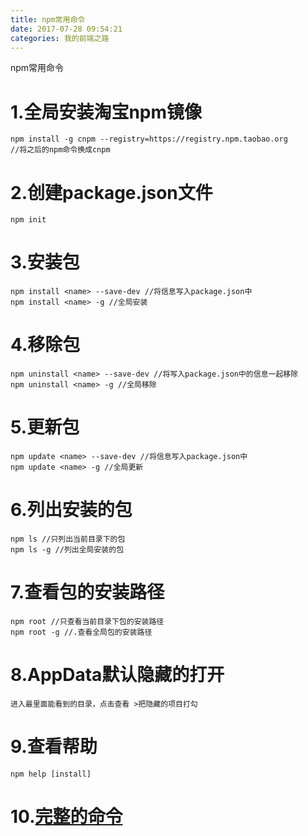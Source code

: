 ```yaml
---
title: npm常用命令
date: 2017-07-28 09:54:21
categories: 我的前端之路
---
```

npm常用命令
<!--more-->
# 1.全局安装淘宝npm镜像
```
npm install -g cnpm --registry=https://registry.npm.taobao.org
//将之后的npm命令换成cnpm
```

# 2.创建package.json文件
```
npm init
```

# 3.安装包
```
npm install <name> --save-dev //将信息写入package.json中
npm install <name> -g //全局安装
```

# 4.移除包
```
npm uninstall <name> --save-dev //将写入package.json中的信息一起移除
npm uninstall <name> -g //全局移除

```
# 5.更新包
```
npm update <name> --save-dev //将信息写入package.json中
npm update <name> -g //全局更新
```

# 6.列出安装的包
```
npm ls //只列出当前目录下的包
npm ls -g //列出全局安装的包
```

# 7.查看包的安装路径
```
npm root //只查看当前目录下包的安装路径
npm root -g //.查看全局包的安装路径
```


# 8.AppData默认隐藏的打开
```
进入最里面能看到的目录，点击查看 >把隐藏的项目打勾
```

# 9.查看帮助
```
npm help [install]
```

# 10.[完整的命令](https://docs.npmjs.com/)